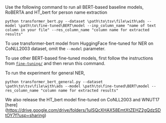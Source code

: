 Use the following command to run all BERT-based baseline models, RoBERTA and HT_bert for person name extraction

```
python transformer_bert.py --dataset \path\to\tsv\file\with\ads --model \path\to\fine-tuned\BERT\model --inp_column_name "name of text column in your file" --res_column_name "column name for extracted results"
```

To use transformer-bert model from HuggingFace fine-tuned for NER on CoNLL2003 dataset, omit the `--model` parameter.

To use other BERT-based fine-tuned models, first follow the instructions from [`fine-tuning/`](fine-tuning/README.md/) and then rerun this command.


To run the experiment for general NER,

```
python transformer_bert_general.py --dataset \path\to\tsv\file\with\ads --model \path\to\fine-tuned\BERT\model --res_column_name "column name for extracted results"
```

We also release the HT_bert model fine-tuned on CoNLL2003 and WNUT17 [here] (https://drive.google.com/drive/folders/1uISQcXHAX58EmtXtZEHZ2gQdzSDtOY7f?usp=sharing)